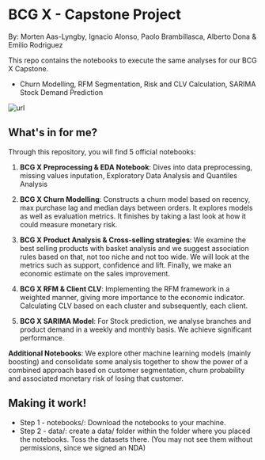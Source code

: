 # BCG X - Capstone Project
By: Morten Aas-Lyngby, Ignacio Alonso, Paolo Brambillasca, Alberto Dona & Emilio Rodriguez

This repo contains the notebooks to execute the same analyses for our BCG X Capstone. 
- Churn Modelling, RFM Segmentation, Risk and CLV Calculation, SARIMA Stock Demand Prediction

![url](https://web-assets.bcg.com/5c/0b/0981441c44409c5140fb87a215f0/bcgx-pressrelease-header-003.jpg)


## What's in for me?
Through this repository, you will find 5 official notebooks:

1. **BCG X Preprocessing & EDA Notebook**: Dives into data preprocessing, missing values inputation, Exploratory Data Analysis and Quantiles Analysis
   
2. **BCG X Churn Modelling**: Constructs a churn model based on recency, max purchase lag and median days between orders. It explores models as well as evaluation metrics.
   It finishes by taking a last look at how it could measure monetary risk.

3. **BCG X Product Analysis & Cross-selling strategies**: We examine the best selling products with basket analysis and we suggest association rules based on that, not too niche and not too wide.
   We will look at the metrics such as support, confidence and lift. Finally, we make an economic estimate on the sales improvement.
   
4. **BCG X RFM & Client CLV**: Implementing the RFM framework in a weighted manner, giving more importance to the economic indicator. Calculating CLV based on each cluster and subsequently, each client.

5. **BCG X SARIMA Model**: For Stock prediction, we analyse branches and product demand in a weekly and monthly basis. We achieve significant performance.


**Additional Notebooks**: We explore other machine learning models (mainly boosting) and consolidate some analysis together to show the power of a combined approach based on customer segmentation, churn probability and associated monetary risk of losing that customer.

## Making it work!
- Step 1 - notebooks/: Download the notebooks to your machine.
- Step 2 - data/: create a data/ folder within the folder where you placed the notebooks. Toss the datasets there.
  (You may not see them without permissions, since we signed an NDA)




